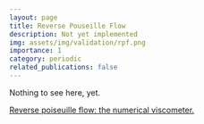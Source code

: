 ```yaml
---
layout: page
title: Reverse Pouseille Flow
description: Not yet implemented
img: assets/img/validation/rpf.png
importance: 1
category: periodic
related_publications: false
---
```


Nothing to see here, yet.

[Reverse poiseuille flow: the numerical viscometer.](https://pubs.aip.org/aip/acp/article/1027/1/1432/848152/Reverse-Poiseuille-Flow-the-Numerical-Viscometer)
